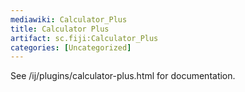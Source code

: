 ```yaml
---
mediawiki: Calculator_Plus
title: Calculator Plus
artifact: sc.fiji:Calculator_Plus
categories: [Uncategorized]
---
```


See /ij/plugins/calculator-plus.html for documentation.
